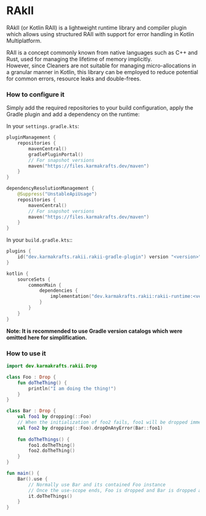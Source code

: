 # RAkII

RAkII (or Kotlin RAII) is a lightweight runtime library and compiler plugin
which allows using structured RAII with support for error handling in Kotlin Multiplatform.

RAII is a concept commonly known from native languages such as C++ and Rust,
used for managing the lifetime of memory implicitly.  
However, since Cleaners are not suitable for managing micro-allocations in 
a granular manner in Kotlin, this library can be employed to reduce potential for
common errors, resource leaks and double-frees.

### How to configure it

Simply add the required repositories to your build configuration, apply the 
Gradle plugin and add a dependency on the runtime:

In your `settings.gradle.kts`:

```kotlin
pluginManagement {
    repositories {
        mavenCentral()
        gradlePluginPortal()
        // For snapshot versions
        maven("https://files.karmakrafts.dev/maven")
    }
}

dependencyResolutionManagement {
    @Suppress("UnstableApiUsage")
    repositories {
        mavenCentral()
        // For snapshot versions
        maven("https://files.karmakrafts.dev/maven")
    }
}
```

In your `build.gradle.kts`::

```kotlin
plugins {
    id("dev.karmakrafts.rakii.rakii-gradle-plugin") version "<version>"
}

kotlin {
    sourceSets {
        commonMain {
            dependencies {
                implementation("dev.karmakrafts.rakii:rakii-runtime:<version>")
            }
        }
    }
}
```

**Note: It is recommended to use Gradle version catalogs which were omitted here for simplification.**

### How to use it

```kotlin
import dev.karmakrafts.rakii.Drop

class Foo : Drop {
    fun doTheThing() { 
        println("I am doing the thing!")
    }
}

class Bar : Drop {
    val foo1 by dropping(::Foo)
    // When the initialization of foo2 fails, foo1 will be dropped immediately
    val foo2 by dropping(::Foo).dropOnAnyError(Bar::foo1)
    
    fun doTheThings() {
        foo1.doTheThing()
        foo2.doTheThing()
    }
}

fun main() {
    Bar().use {
        // Normally use Bar and its contained Foo instance
        // Once the use-scope ends, Foo is dropped and Bar is dropped afterward
        it.doTheThings()
    }
}
```